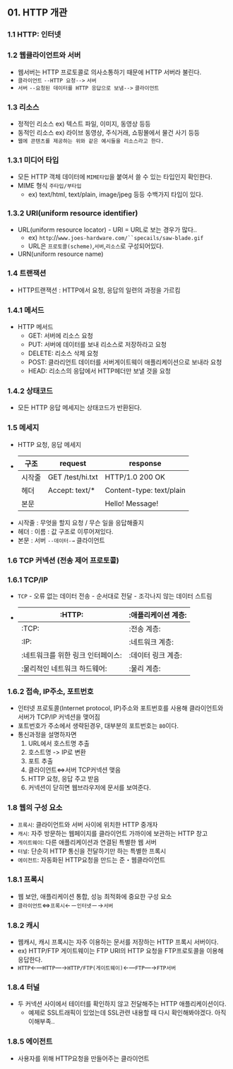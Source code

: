 ## 01. HTTP 개관
### 1.1 HTTP: 인터넷
### 1.2 웹클라이언트와 서버
  - 웹서버는 HTTP 프로토콜로 의사소통하기 때문에 HTTP 서버라 불린다.
  - `클라이언트` `--HTTP 요청-->` `서버`
  - `서버` `--요청된 데이터를 HTTP 응답으로 보냄-->` `클라이언트`
### 1.3 리소스
  - 정적인 리소스 ex) 텍스트 파일, 이미지, 동영상 등등
  - 동적인 리소스 ex) 라이브 동영상, 주식거래, 쇼핑몰에서 물건 사기 등등
  - `웹에 콘텐츠를 제공하는 위와 같은 예시들을 리소스라고 한다.`
### 1.3.1 미디어 타입
  - 모든 HTTP 객체 데이터에 `MIME타입`을 붙여서 쓸 수 있는 타입인지 확인한다.
  - MIME 형식 `주타입/부타입` 
    - ex) text/html, text/plain, image/jpeg 등등 수백가지 타입이 있다.
### 1.3.2 URI(uniform resource identifier)
  - URL(uniform resource locator) - URI = URL로 보는 경우가 많다..
    - ex) `http`://`www.joes-hardware.com/``specails/saw-blade.gif` 
    - URL은 `프로토콜(scheme)`,`서버`,`리소스`로 구성되어있다.
  - URN(uniform resource name) 
### 1.4 트랜잭션
  - HTTP트랜잭션 : HTTP에서 요청, 응답의 일련의 과정을 가르킴
### 1.4.1 메서드
  - HTTP 메서드
    - GET: 서버에 리소스 요청
    - PUT: 서버에 데이터를 보내 리소스로 저장하라고 요청
    - DELETE: 리소스 삭제 요청
    - POST: 클라리언트 데이터를 서버게이트웨이 애플리케이션으로 보내라 요청
    - HEAD: 리소스의 응답에서 HTTP헤더만 보낼 것을 요청
### 1.4.2 상태코드
  - 모든 HTTP 응답 메세지는 상태코드가 반환된다.
### 1.5 메세지
  - HTTP 요청, 응답 메세지 
  - |구조|request|response|
    |-----|-------|--------|
    | 시작줄 | GET /test/hi.txt | HTTP/1.0 200 OK |
    | 헤더 | Accept: text/* | Content-type: text/plain |
    | 본문 | | Hello! Message!|
  - 시작줄 : 무엇을 할지 요청 / 무슨 일을 응답해줄지
  - 헤더 : 이름 : 값 구조로 이루어져있다.
  - 본문 : 서버 `--데이터-→` 클라이언트 
### 1.6 TCP 커넥션 (전송 제어 프로토콜)
### 1.6.1 TCP/IP
  -  `TCP`
    - 오류 없는 데이터 전송
    - 순서대로 전달
    - 조각나지 않는 데이터 스트림
  - | :HTTP: | :애플리케이션 계층: |
    |------|----------------|
    | :TCP: | :전송 계층: |
    | :IP: | :네트워크 계층: |
    | :네트워크를 위한 링크 인터페이스: | :데이터 링크 계층: |
    | :물리적인 네트워크 하드웨어: | :물리 계층: |
### 1.6.2 접속, IP주소, 포트번호
  - 인터넷 프로토콜(Internet protocol, IP)주소와 포트번호를 사용해 클라이언트와 서버가 TCP/IP 커넥션을 맺어짐
  - 포트번호가 주소에서 생략된경우, 대부분의 포트번호는 `80`이다.
  - 통신과정을 설명하자면 
    1. URL에서 호스트명 추출
    2. 호스트명 -> IP로 변환
    3. 포트 추출
    4. 클라이언트⇔서버 TCP커넥션 맺음
    5. HTTP 요청, 응답 주고 받음
    6. 커넥션이 닫히면 웹브라우저에 문서를 보여준다.
### 1.8 웹의 구성 요소
  - `프록시`: 클라이언트와 서버 사이에 위치한 HTTP 중개자
  - `캐시`: 자주 방문하는 웹페이지를 클라이언트 가까이에 보관하는 HTTP 창고
  - `게이트웨이`: 다른 애플리케이션과 연결된 특별한 웹 서버
  - `터널`: 단순히 HTTP 통신을 전달하기만 하는 특별한 프록시
  - `에이전트`: 자동화된 HTTP요청을 만드는 준・웹클라이언트
### 1.8.1 프록시
  - 웹 보안, 애플리케이션 통합, 성능 최적화에 중요한 구성 요소
  - `클라이언트`⇔`프록시`←－`인터넷`－→`서버`
### 1.8.2 캐시
  - 웹캐시, 캐시 프록시는 자주 이용하는 문서를 저장하는 HTTP 프록시 서버이다.
  - ex) HTTP/FTP 게이트웨이는 FTP URI의 HTTP 요청을 FTP프로토콜을 이용해 응답한다.
  - `HTTP`←―`HTTP`―→`HTTP/FTP(게이트웨이)`←―`FTP`―→`FTP서버`
### 1.8.4 터널
  - 두 커넥션 사이에서 테이터를 확인하지 않고 전달해주는 HTTP 애플리케이션이다.
    - 예제로 SSL트래픽이 있었는데 SSL관련 내용할 때 다시 확인해봐야겠다. 아직 이해부족..
### 1.8.5 에이전트 
  - 사용자를 위해 HTTP요청을 만들어주는 클라이언트 
